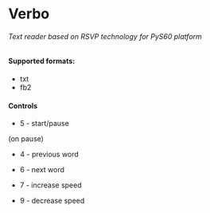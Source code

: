 # Verbo
###### Text reader based on RSVP technology for PyS60 platform

#### Supported formats:
- txt
- fb2

#### Controls
- 5 - start/pause

(on pause)
- 4 - previous word
- 6 - next word

- 7 - increase speed
- 9 - decrease speed